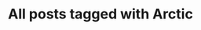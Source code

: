 ---
layout: tag
title: "All posts tagged with Arctic"
permalink: /weblog/tags/arctic/
taxonomy: Arctic
---